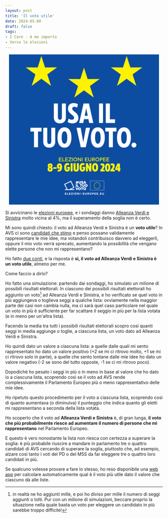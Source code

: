 ```yaml
---
layout: post
title: 'Il voto utile'
date: 2024-05-08
draft: false
tags: 
- I Care - A me importa
- Verso le elezioni
---
```


<div class="figura" style="text-align: center">
    <img src="/assets/use_your_vote.jpg" alt= "Usa il tuo voto" style="width: 480px;" />
</div>

Si avvicinano le [elezioni europee](https://elections.europa.eu/it/), e i sondaggi danno [Alleanza Verdi e Sinistra](https://verdisinistra.it/) molto vicina al 4%, ma il superamento della soglia non è certo.

Mi sono quindi chiesto: il voto ad Alleanza Verdi e Sinistra è un **voto utile**? In AVS ci sono [candidati che stimo](https://nicoladallolio.it/) e penso possano validamente rappresentare le mie idee, ma votandoli contribuisco davvero ad eleggerli, oppure il mio voto verrà sprecato, aumentando la possibilità che vengano elette persone che non mi rappresentano?

Ho fatto [due conti](https://fornaeffe.github.io/valore_voto), e la risposta è **sì, il voto ad Alleanza Verdi e Sinistra è un voto utile**, almeno per me.

Come faccio a dirlo?

Ho fatto una simulazione: partendo dai sondaggi, ho simulato un milione di possibili risultati elettorali. In ciascuno dei possibili risultati elettorali ho aggiunto un voto[^1] ad Alleanza Verdi e Sinistra, e ho verificato se quel voto in più aggiungeva o toglieva seggi a qualche lista: ovviamente nella maggior parte dei casi non cambia nulla, ma ci sarà quel caso particolare nel quale un voto in più è sufficiente per far scattare il seggio in più per la lista votata (e in meno per un'altra lista).

Facendo la media tra tutti i possibili risultati elettorali scopro così quanti seggi in media aggiunge o toglie, a ciascuna lista, un voto dato ad Alleanza Verdi e Sinistra.

Ho quindi dato un valore a ciascuna lista: a quelle dalle quali mi sento rappresentato ho dato un valore positivo (+2 se mi ci ritrovo molto, +1 se mi ci ritrovo solo in parte), a quelle che sento lontane dalle mie idee ho dato un valore negativo (-2 se sono del tutto opposte, -1 se ci mi ritrovo poco).

Dopodiché ho pesato i seggi in più o in meno in base al valore che ho dato io a ciascuna lista, scoprendo così se il voto ad AVS rende complessivamente il Parlamento Europeo più o meno rappresentativo delle mie idee.

Ho ripetuto questo procedimento per il voto a ciascuna lista, scoprendo così di quanto aumentava (o diminuiva) il punteggio che indica quanto gli eletti mi rappresentano a seconda della lista votata.

Ho scoperto che il voto ad **Alleanza Verdi e Sinistra** è, di gran lunga, **il voto che più probabilmente riesce ad aumentare il numero di persone che mi rappresentano** nel Parlamento Europeo.

E questo è vero nonostante la lista non riesca con certezza a superare la soglia: è più probabile riuscire a mandare in parlamento tre o quattro candidati di AVS cercando di superare la soglia, piuttosto che, ad esempio, alzare così tanto i voti del PD o del M5S da far eleggere tre o quattro loro candidati in più.

Se qualcuno volesse provare a fare lo stesso, ho reso disponibile una [web app](https://fornaeffe.github.io/valore_voto) per calcolare automaticamente qual è il voto più utile dato il valore che ciascuno dà alle liste.


[^1]: in realtà ne ho aggiunti mille, e poi ho diviso per mille il numero di seggi aggiunti o tolti. Pur con un milione di simulazioni, beccare proprio la situazione nella quale basta un voto per eleggere un candidato in più sarebbe troppo difficile!